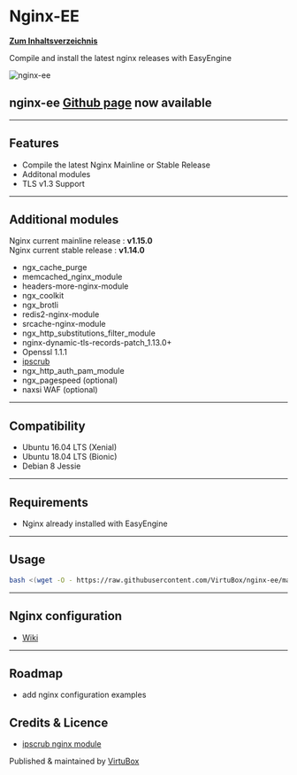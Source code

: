 # Nginx-EE

**[Zum Inhaltsverzeichnis](https://wiki.page-speed.ninja/)**

Compile and install the latest nginx releases with EasyEngine

![nginx-ee](https://wiki.page-speed.ninja/assets/img/nginx-ee.png)

## nginx-ee [Github page](https://virtubox.github.io/nginx-ee/) now available

-----

## Features

* Compile the latest Nginx Mainline or Stable Release
* Additonal modules
* TLS v1.3 Support

-----

## Additional modules

Nginx current mainline release : **v1.15.0**  
Nginx current stable release : **v1.14.0**

* ngx_cache_purge
* memcached_nginx_module
* headers-more-nginx-module
* ngx_coolkit
* ngx_brotli
* redis2-nginx-module
* srcache-nginx-module
* ngx_http_substitutions_filter_module
* nginx-dynamic-tls-records-patch_1.13.0+
* Openssl 1.1.1
* [ipscrub](http://www.ipscrub.org/)
* ngx_http_auth_pam_module
* ngx_pagespeed (optional)
* naxsi WAF (optional)

-----

## Compatibility

* Ubuntu 16.04 LTS (Xenial)
* Ubuntu 18.04 LTS (Bionic)
* Debian 8 Jessie

----

## Requirements

* Nginx already installed with EasyEngine

-----

## Usage

```bash
bash <(wget -O - https://raw.githubusercontent.com/VirtuBox/nginx-ee/master/nginx-build.sh)
```

-----

## Nginx configuration

* [Wiki](https://github.com/VirtuBox/nginx-ee/wiki/)

-----

## Roadmap

* add nginx configuration examples

## Credits & Licence

* [ipscrub nginx module](http://ipscrub.org/)

Published & maintained by <a href="https://virtubox.net" title="VirtuBox">VirtuBox</a>
